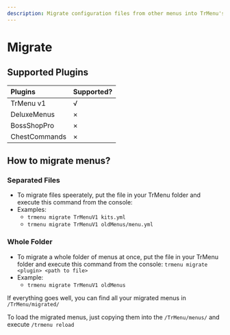 ```yaml
---
description: Migrate configuration files from other menus into TrMenu's format
---
```


# Migrate

## Supported Plugins

| Plugins | Supported? |
| :--- | :--- |
| TrMenu v1 | √ |
| DeluxeMenus | × |
| BossShopPro | × |
| ChestCommands | × |

## How to migrate menus?

### Separated Files

* To migrate files speerately, put the file in your TrMenu folder and execute this command from the console: 
* Examples:
  * `trmenu migrate TrMenuV1 kits.yml`
  * `trmenu migrate TrMenuV1 oldMenus/menu.yml`

### Whole Folder

* To migrate a whole folder of menus at once, put the file in your TrMenu folder and execute this command from the console: `trmenu migrate <plugin> <path to file>`
* Example:
  * `trmenu migrate TrMenuV1 oldMenus`

If everything goes well, you can find all your migrated menus in `/TrMenu/migrated/`

To load the migrated menus, just copying them into the `/TrMenu/menus/` and execute `/trmenu reload`

